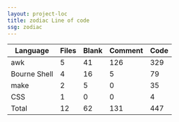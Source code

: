 ```yaml
---
layout: project-loc
title: zodiac Line of code
ssg: zodiac
---
```

<div class="table-responsive">
<table class="table">
<thead><tr>
<th>Language</th>
<th>Files</th>
<th>Blank</th>
<th>Comment</th>
<th>Code</th>
</tr></thead><tbody>
<tr><td>awk</td><td> 5</td><td> 41</td><td> 126</td><td> 329</td></tr>
<tr><td>Bourne Shell</td><td> 4</td><td> 16</td><td> 5</td><td> 79</td></tr>
<tr><td>make</td><td> 2</td><td> 5</td><td> 0</td><td> 35</td></tr>
<tr><td>CSS</td><td> 1</td><td> 0</td><td> 0</td><td> 4</td></tr>
<tr><td>Total</td><td>12</td><td>62</td><td>131</td><td>447</td></tr>
</tbody></table></div>
